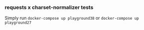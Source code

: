 ### requests x charset-normalizer tests

Simply run `docker-compose up playground38` or `docker-compose up playground27`
